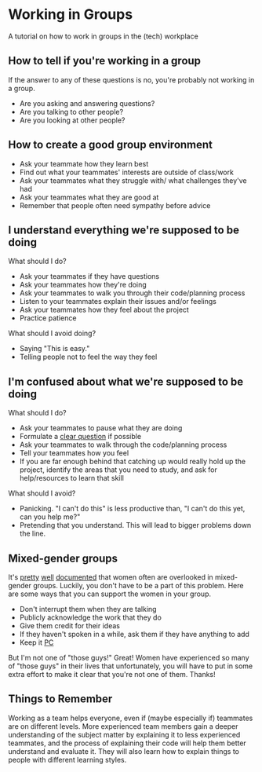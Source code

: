 # Working in Groups

A tutorial on how to work in groups in the (tech) workplace

## How to tell if you're working in a group

If the answer to any of these questions is no, you're probably not working in a
group.

-   Are you asking and answering questions?
-   Are you talking to other people?
-   Are you looking at other people?

## How to create a good group environment

-   Ask your teammate how they learn best
-   Find out what your teammates' interests are outside of class/work
-   Ask your teammates what they struggle with/ what challenges they've had
-   Ask your teammates what they are good at
-   Remember that people often need sympathy before advice

## I understand everything we're supposed to be doing

What should I do?

-   Ask your teammates if they have questions
-   Ask your teammates how they're doing
-   Ask your teammates to walk you through their code/planning process
-   Listen to your teammates explain their issues and/or feelings
-   Ask your teammates how they feel about the project
-   Practice patience

What should I avoid doing?

-   Saying "This is easy."
-   Telling people not to feel the way they feel

## I'm confused about what we're supposed to be doing

What should I do?

-   Ask your teammates to pause what they are doing
-   Formulate a [clear
    question](https://github.com/ga-wdi-boston/full-stack-project/issues/7) if
    possible
-   Ask your teammates to walk through the code/planning process
-   Tell your teammates how you feel
-   If you are far enough behind that catching up would really hold up the
    project, identify the areas that you need to study, and ask for
    help/resources to learn that skill

What should I avoid?

-   Panicking. "I can't do this" is less productive than, "I can't do this yet,
    can you help me?"
-   Pretending that you understand. This will lead to bigger problems down the
    line.

## Mixed-gender groups

It's [pretty](http://www.jstor.org/stable/2779483?seq=1#page_scan_tab_contents)
[well](http://psycnet.apa.org/journals/apl/84/4/620/)
[documented](http://onlinelibrary.wiley.com/doi/10.1111/0022-4537.00233/abstract;jsessionid=DDF6B475A5ADE1E94547F07AD9943C5A.f02t02)
that women often are overlooked in mixed-gender groups. Luckily, you don't have
to be a part of this problem. Here are some ways that you can support the women
in your group.

-   Don't interrupt them when they are talking
-   Publicly acknowledge the work that they do
-   Give them credit for their ideas
-   If they haven't spoken in a while, ask them if they have anything to add
-   Keep it [PC](http://www.npr.org/2014/12/18/371737257/when-working-in-mixed-groups-staying-p-c-boosts-productivity)

But I'm not one of "those guys!" Great! Women have experienced so many of "those
guys" in their lives that unfortunately, you will have to put in some extra
effort to make it clear that you're not one of them. Thanks!

## Things to Remember

Working as a team helps everyone, even if (maybe especially if) teammates are on
different levels. More experienced team members gain a deeper understanding of
the subject matter by explaining it to less experienced teammates, and the
process of explaining their code will help them better understand and evaluate
it. They will also learn how to explain things to people with different learning
styles.
